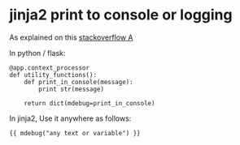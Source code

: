 # jinja2 print to console or logging

As explained on this [stackoverflow A](https://stackoverflow.com/a/42888467/3130926)

In python / flask:

    @app.context_processor
    def utility_functions():
        def print_in_console(message):
            print str(message)

        return dict(mdebug=print_in_console)

In jinja2, Use it anywhere as follows:

    {{ mdebug("any text or variable") }}
